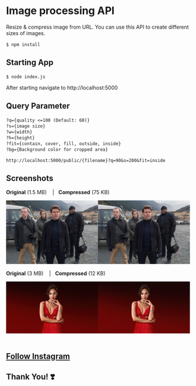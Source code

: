 # Image processing API

Resize & compress image from URL.
You can use this API to create different sizes of images.

```
$ npm install
```

## Starting App

```
$ node index.js
```

After starting navigate to http://localhost:5000

## **Query Parameter**

```
?q={quality <=100 (Default: 60)}
?s={image size}
?w={width}
?h={height}
?fit={contain, cover, fill, outside, inside}
?bg={Background color for cropped area}
```

```
http://localhost:5000/public/{filename}?q=90&s=200&fit=inside
```

## **Screenshots**

**Original** (1.5 MB) &nbsp;&nbsp;&nbsp;|&nbsp;&nbsp; **Compressed** (75 KB)

<div>
<img src="./docs/original-img.jpg" width="50%"><img src="./docs/original-img-com.jpg" width="50%">
</div>

**Original** (3 MB) &nbsp;&nbsp;&nbsp;|&nbsp;&nbsp; **Compressed** (12 KB)

<div>
<img src="./docs/original-img2.jpg"width="50%" ><img src="./docs/original-img1-com.jpg"width="50%">
</div>

<br />

## [Follow Instagram](https://www.instagram.com/hi.coders/)

## **Thank You! ❣️**
